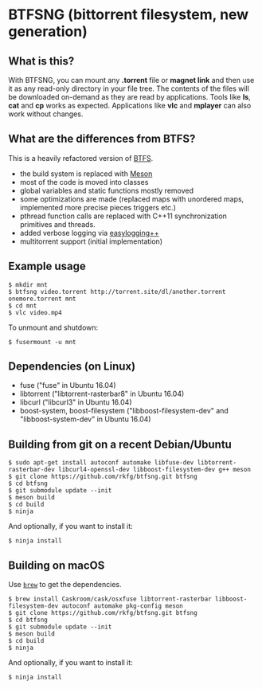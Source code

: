 # BTFSNG (bittorrent filesystem, new generation)

## What is this?

With BTFSNG, you can mount any **.torrent** file or **magnet link** and then use it as any read-only directory in your file tree. The contents of the files will be downloaded on-demand as they are read by applications. Tools like **ls**, **cat** and **cp** works as expected. Applications like **vlc** and **mplayer** can also work without changes.

## What are the differences from BTFS?

This is a heavily refactored version of [BTFS](https://github.com/johang/btfs).

- the build system is replaced with [Meson](https://mesonbuild.com/)
- most of the code is moved into classes
- global variables and static functions mostly removed
- some optimizations are made (replaced maps with unordered maps, implemented more precise pieces triggers etc.)
- pthread function calls are replaced with C++11 synchronization primitives and threads.
- added verbose logging via [easylogging++](https://github.com/muflihun/easyloggingpp)
- multitorrent support (initial implementation)

## Example usage

    $ mkdir mnt
    $ btfsng video.torrent http://torrent.site/dl/another.torrent onemore.torrent mnt
    $ cd mnt
    $ vlc video.mp4

To unmount and shutdown:

    $ fusermount -u mnt

## Dependencies (on Linux)

* fuse ("fuse" in Ubuntu 16.04)
* libtorrent ("libtorrent-rasterbar8" in Ubuntu 16.04)
* libcurl ("libcurl3" in Ubuntu 16.04)
* boost-system, boost-filesystem ("libboost-filesystem-dev" and "libboost-system-dev" in Ubuntu 16.04)

## Building from git on a recent Debian/Ubuntu

    $ sudo apt-get install autoconf automake libfuse-dev libtorrent-rasterbar-dev libcurl4-openssl-dev libboost-filesystem-dev g++ meson
    $ git clone https://github.com/rkfg/btfsng.git btfsng
    $ cd btfsng
    $ git submodule update --init
    $ meson build
    $ cd build
    $ ninja

And optionally, if you want to install it:

    $ ninja install

## Building on macOS

Use [`brew`](https://brew.sh) to get the dependencies.

    $ brew install Caskroom/cask/osxfuse libtorrent-rasterbar libboost-filesystem-dev autoconf automake pkg-config meson
    $ git clone https://github.com/rkfg/btfsng.git btfsng
    $ cd btfsng
    $ git submodule update --init
    $ meson build
    $ cd build
    $ ninja

And optionally, if you want to install it:

    $ ninja install
